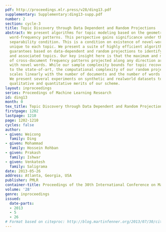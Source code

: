 ```yaml
---
pdf: http://proceedings.mlr.press/v28/ding13.pdf
supplementary: Supplementary:ding13-supp.pdf
number: 2
section: cycle-3
title: Topic Discovery through Data Dependent and Random Projections
abstract: We present algorithms for topic modeling based on the geometry of cross-document
  word-frequency patterns. This perspective gains significance under the so called
  separability condition. This is a condition on existence of novel-words that are
  unique to each topic. We present a suite of highly efficient algorithms with provable
  guarantees based on data-dependent and random projections to identify novel words
  and associated topics. Our key insight here is that the maximum and minimum values
  of cross-document frequency patterns projected along any direction are associated
  with novel words. While our sample complexity bounds for topic recovery are similar
  to the state-of-art, the computational complexity of our random projection scheme
  scales linearly with the number of documents and the number of words per document.
  We present several experiments on synthetic and realworld datasets to demonstrate
  qualitative and quantitative merits of our scheme.
layout: inproceedings
series: Proceedings of Machine Learning Research
id: ding13
month: 0
tex_title: Topic Discovery through Data Dependent and Random Projections
firstpage: 1202
lastpage: 1210
page: 1202-1210
cycles: false
author:
- given: Weicong
  family: Ding
- given: Mohammad
  family: Hossein Rohban
- given: Prakash
  family: Ishwar
- given: Venkatesh
  family: Saligrama
date: 2013-05-26
address: Atlanta, Georgia, USA
publisher: PMLR
container-title: Proceedings of the 30th International Conference on Machine Learning
volume: '28'
genre: inproceedings
issued:
  date-parts:
  - 2013
  - 5
  - 26
# Format based on citeproc: http://blog.martinfenner.org/2013/07/30/citeproc-yaml-for-bibliographies/
---
```

